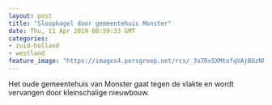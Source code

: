 ```yaml
---
layout: post
title: "Sloopkogel door gemeentehuis Monster"
date: Thu, 11 Apr 2019 08:59:33 GMT
categories: 
- zuid-holland 
- westland 
feature_image: "https://images4.persgroep.net/rcs/_3a7RxSXMtofqVAjBUzNPLV0BqU/diocontent/117725236/_fitwidth/400/?appId=21791a8992982cd8da851550a453bd7f&quality=0.7"
---
```


Het oude gemeentehuis van Monster gaat tegen de vlakte en wordt vervangen door kleinschalige nieuwbouw.

